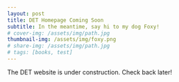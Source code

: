 ```yaml
---
layout: post
title: DET Homepage Coming Soon
subtitle: In the meantime, say hi to my dog Foxy!
# cover-img: /assets/img/path.jpg
thumbnail-img: /assets/img/foxy.png
# share-img: /assets/img/path.jpg
# tags: [books, test]
---
```


The DET website is under construction. Check back later!